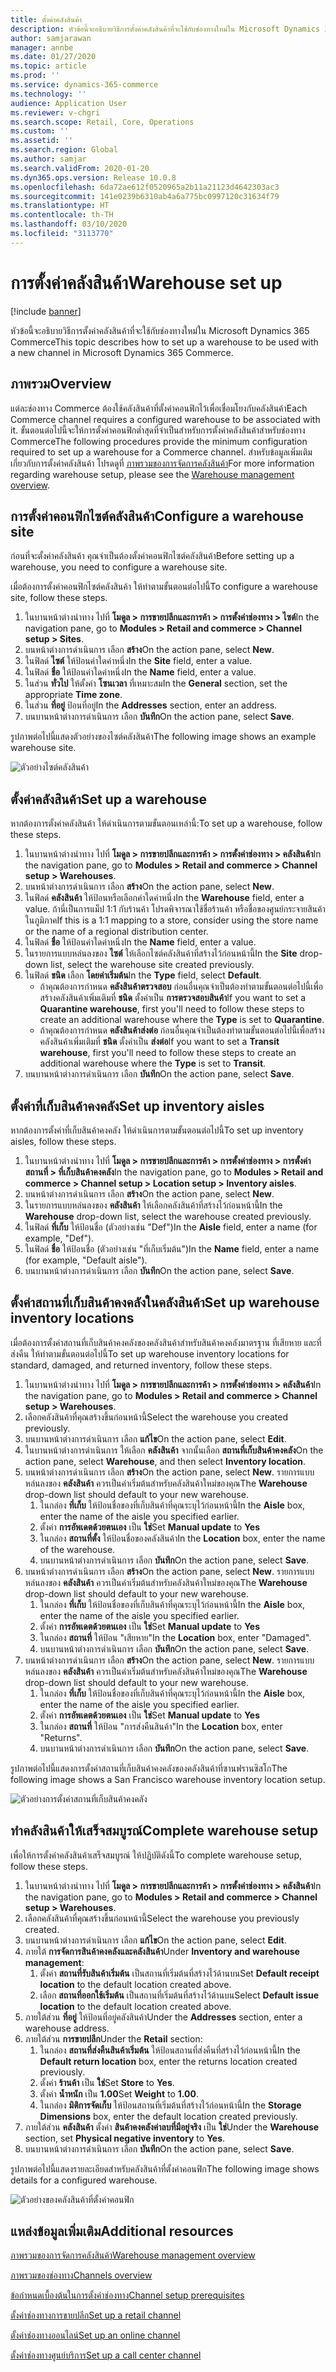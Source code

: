 ```yaml
---
title: ตั้งค่าคลังสินค้า
description: หัวข้อนี้จะอธิบายวิธีการตั้งค่าคลังสินค้าที่จะใช้กับช่องทางใหม่ใน Microsoft Dynamics 365 Commerce
author: samjarawan
manager: annbe
ms.date: 01/27/2020
ms.topic: article
ms.prod: ''
ms.service: dynamics-365-commerce
ms.technology: ''
audience: Application User
ms.reviewer: v-chgri
ms.search.scope: Retail, Core, Operations
ms.custom: ''
ms.assetid: ''
ms.search.region: Global
ms.author: samjar
ms.search.validFrom: 2020-01-20
ms.dyn365.ops.version: Release 10.0.8
ms.openlocfilehash: 6da72ae612f0520965a2b11a21123d4642303ac3
ms.sourcegitcommit: 141e0239b6310ab4a6a775bc0997120c31634f79
ms.translationtype: HT
ms.contentlocale: th-TH
ms.lasthandoff: 03/10/2020
ms.locfileid: "3113770"
---
```

# <a name="warehouse-set-up"></a><span data-ttu-id="62da2-103">การตั้งค่าคลังสินค้า</span><span class="sxs-lookup"><span data-stu-id="62da2-103">Warehouse set up</span></span>


[!include [banner](includes/banner.md)]

<span data-ttu-id="62da2-104">หัวข้อนี้จะอธิบายวิธีการตั้งค่าคลังสินค้าที่จะใช้กับช่องทางใหม่ใน Microsoft Dynamics 365 Commerce</span><span class="sxs-lookup"><span data-stu-id="62da2-104">This topic describes how to set up a warehouse to be used with a new channel in Microsoft Dynamics 365 Commerce.</span></span>

## <a name="overview"></a><span data-ttu-id="62da2-105">ภาพรวม</span><span class="sxs-lookup"><span data-stu-id="62da2-105">Overview</span></span>

<span data-ttu-id="62da2-106">แต่ละช่องทาง Commerce ต้องใช้คลังสินค้าที่ตั้งค่าคอนฟิกไว้เพื่อเชื่อมโยงกับคลังสินค้า</span><span class="sxs-lookup"><span data-stu-id="62da2-106">Each Commerce channel requires a configured warehouse to be associated with it.</span></span> <span data-ttu-id="62da2-107">ขั้นตอนต่อไปนี้จะให้การตั้งค่าคอนฟิกต่ำสุดที่จำเป็นสำหรับการตั้งค่าคลังสินค้าสำหรับช่องทาง Commerce</span><span class="sxs-lookup"><span data-stu-id="62da2-107">The following procedures provide the minimum configuration required to set up a warehouse for a Commerce channel.</span></span> <span data-ttu-id="62da2-108">สำหรับข้อมูลเพิ่มเติมเกี่ยวกับการตั้งค่าคลังสินค้า โปรดดูที่ [ภาพรวมของการจัดการคลังสินค้า](../supply-chain/warehousing/warehouse-management-overview.md?toc=/dynamics365/commerce/toc.json)</span><span class="sxs-lookup"><span data-stu-id="62da2-108">For more information regarding warehouse setup, please see the [Warehouse management overview](../supply-chain/warehousing/warehouse-management-overview.md?toc=/dynamics365/commerce/toc.json).</span></span>

## <a name="configure-a-warehouse-site"></a><span data-ttu-id="62da2-109">การตั้งค่าคอนฟิกไซต์คลังสินค้า</span><span class="sxs-lookup"><span data-stu-id="62da2-109">Configure a warehouse site</span></span>

<span data-ttu-id="62da2-110">ก่อนที่จะตั้งค่าคลังสินค้า คุณจำเป็นต้องตั้งค่าคอนฟิกไซต์คลังสินค้า</span><span class="sxs-lookup"><span data-stu-id="62da2-110">Before setting up a warehouse, you need to configure a warehouse site.</span></span>

<span data-ttu-id="62da2-111">เมื่อต้องการตั้งค่าคอนฟิกไซต์คลังสินค้า ให้ทำตามขั้นตอนต่อไปนี้</span><span class="sxs-lookup"><span data-stu-id="62da2-111">To configure a warehouse site, follow these steps.</span></span>

1. <span data-ttu-id="62da2-112">ในบานหน้าต่างนำทาง ไปที่ **โมดูล \> การขายปลีกและการค้า \> การตั้งค่าช่องทาง \> ไซต์**</span><span class="sxs-lookup"><span data-stu-id="62da2-112">In the navigation pane, go to **Modules \> Retail and commerce \> Channel setup \> Sites**.</span></span>
1. <span data-ttu-id="62da2-113">บนหน้าต่างการดำเนินการ เลือก **สร้าง**</span><span class="sxs-lookup"><span data-stu-id="62da2-113">On the action pane, select **New**.</span></span>
1. <span data-ttu-id="62da2-114">ในฟิลด์ **ไซต์** ให้ป้อนค่าใดค่าหนึ่ง</span><span class="sxs-lookup"><span data-stu-id="62da2-114">In the **Site** field, enter a value.</span></span>
1. <span data-ttu-id="62da2-115">ในฟิลด์ **ชื่อ** ให้ป้อนค่าใดค่าหนึ่ง</span><span class="sxs-lookup"><span data-stu-id="62da2-115">In the **Name** field, enter a value.</span></span>
1. <span data-ttu-id="62da2-116">ในส่วน **ทั่วไป** ให้ตั้งค่า **โซนเวลา** ที่เหมาะสม</span><span class="sxs-lookup"><span data-stu-id="62da2-116">In the **General** section, set the appropriate **Time zone**.</span></span>
1. <span data-ttu-id="62da2-117">ในส่วน **ที่อยู่** ป้อนที่อยู่</span><span class="sxs-lookup"><span data-stu-id="62da2-117">In the **Addresses** section, enter an address.</span></span>
1. <span data-ttu-id="62da2-118">บนบานหน้าต่างการดำเนินการ เลือก **บันทึก**</span><span class="sxs-lookup"><span data-stu-id="62da2-118">On the action pane, select **Save**.</span></span>

<span data-ttu-id="62da2-119">รูปภาพต่อไปนี้แสดงตัวอย่างของไซต์คลังสินค้า</span><span class="sxs-lookup"><span data-stu-id="62da2-119">The following image shows an example warehouse site.</span></span>

![ตัวอย่างไซต์คลังสินค้า](media/warehouse-site.png)

## <a name="set-up-a-warehouse"></a><span data-ttu-id="62da2-121">ตั้งค่าคลังสินค้า</span><span class="sxs-lookup"><span data-stu-id="62da2-121">Set up a warehouse</span></span>

<span data-ttu-id="62da2-122">หากต้องการตั้งค่าคลังสินค้า ให้ดำเนินการตามขั้นตอนเหล่านี้:</span><span class="sxs-lookup"><span data-stu-id="62da2-122">To set up a warehouse, follow these steps.</span></span>

1. <span data-ttu-id="62da2-123">ในบานหน้าต่างนำทาง ไปที่ **โมดูล \> การขายปลีกและการค้า \> การตั้งค่าช่องทาง \> คลังสินค้า**</span><span class="sxs-lookup"><span data-stu-id="62da2-123">In the navigation pane, go to **Modules \> Retail and commerce \> Channel setup \> Warehouses**.</span></span>
1. <span data-ttu-id="62da2-124">บนหน้าต่างการดำเนินการ เลือก **สร้าง**</span><span class="sxs-lookup"><span data-stu-id="62da2-124">On the action pane, select **New**.</span></span>
1. <span data-ttu-id="62da2-125">ในฟิลด์ **คลังสินค้า** ให้ป้อนหรือเลือกค่าใดค่าหนึ่ง</span><span class="sxs-lookup"><span data-stu-id="62da2-125">In the **Warehouse** field, enter a value.</span></span>  <span data-ttu-id="62da2-126">ถ้านี่เป็นการแม็ป 1:1 กับร้านค้า โปรดพิจารณาใช้ชื่อร้านค้า หรือชื่อของศูนย์กระจายสินค้าในภูมิภาค</span><span class="sxs-lookup"><span data-stu-id="62da2-126">If this is a 1:1 mapping to a store, consider using the store name or the name of a regional distribution center.</span></span>
1. <span data-ttu-id="62da2-127">ในฟิลด์ **ชื่อ** ให้ป้อนค่าใดค่าหนึ่ง</span><span class="sxs-lookup"><span data-stu-id="62da2-127">In the **Name** field, enter a value.</span></span>
1. <span data-ttu-id="62da2-128">ในรายการแบบหล่นลงของ **ไซต์** ให้เลือกไซต์คลังสินค้าที่สร้างไว้ก่อนหน้านี้</span><span class="sxs-lookup"><span data-stu-id="62da2-128">In the **Site** drop-down list, select the warehouse site created previously.</span></span>
1. <span data-ttu-id="62da2-129">ในฟิลด์ **ชนิด** เลือก **โดยค่าเริ่มต้น**</span><span class="sxs-lookup"><span data-stu-id="62da2-129">In the **Type** field, select **Default**.</span></span>
    - <span data-ttu-id="62da2-130">ถ้าคุณต้องการกำหนด **คลังสินค้าตรวจสอบ** ก่อนอื่นคุณจำเป็นต้องทำตามขั้นตอนต่อไปนี้เพื่อสร้างคลังสินค้าเพิ่มเติมที่ **ชนิด** ตั้งค่าเป็น **การตรวจสอบสินค้า**</span><span class="sxs-lookup"><span data-stu-id="62da2-130">If you want to set a **Quarantine warehouse**, first you'll need to follow these steps to create an additional warehouse where the **Type** is set to **Quarantine**.</span></span>
    - <span data-ttu-id="62da2-131">ถ้าคุณต้องการกำหนด **คลังสินค้าส่งต่อ** ก่อนอื่นคุณจำเป็นต้องทำตามขั้นตอนต่อไปนี้เพื่อสร้างคลังสินค้าเพิ่มเติมที่ **ชนิด** ตั้งค่าเป็น **ส่งต่อ**</span><span class="sxs-lookup"><span data-stu-id="62da2-131">If you want to set a **Transit warehouse**, first you'll need to follow these steps to create an additional warehouse where the **Type** is set to **Transit**.</span></span>
1. <span data-ttu-id="62da2-132">บนบานหน้าต่างการดำเนินการ เลือก **บันทึก**</span><span class="sxs-lookup"><span data-stu-id="62da2-132">On the action pane, select **Save**.</span></span>

## <a name="set-up-inventory-aisles"></a><span data-ttu-id="62da2-133">ตั้งค่าที่เก็บสินค้าคงคลัง</span><span class="sxs-lookup"><span data-stu-id="62da2-133">Set up inventory aisles</span></span>

<span data-ttu-id="62da2-134">หากต้องการตั้งค่าที่เก็บสินค้าคงคลัง ให้ดำเนินการตามขั้นตอนต่อไปนี้</span><span class="sxs-lookup"><span data-stu-id="62da2-134">To set up inventory aisles, follow these steps.</span></span>

1. <span data-ttu-id="62da2-135">ในบานหน้าต่างนำทาง ไปที่ **โมดูล \> การขายปลีกและการค้า \> การตั้งค่าช่องทาง \> การตั้งค่าสถานที่ \> ที่เก็บสินค้าคงคลัง**</span><span class="sxs-lookup"><span data-stu-id="62da2-135">In the navigation pane, go to **Modules \> Retail and commerce \> Channel setup \> Location setup \> Inventory aisles**.</span></span>
1. <span data-ttu-id="62da2-136">บนหน้าต่างการดำเนินการ เลือก **สร้าง**</span><span class="sxs-lookup"><span data-stu-id="62da2-136">On the action pane, select **New**.</span></span>
1. <span data-ttu-id="62da2-137">ในรายการแบบหล่นลงของ **คลังสินค้า** ให้เลือกคลังสินค้าที่สร้างไว้ก่อนหน้านี้</span><span class="sxs-lookup"><span data-stu-id="62da2-137">In the **Warehouse** drop-down list, select the warehouse created previously.</span></span>
1. <span data-ttu-id="62da2-138">ในฟิลด์ **ที่เก็บ** ให้ป้อนชื่อ (ตัวอย่างเช่น "Def")</span><span class="sxs-lookup"><span data-stu-id="62da2-138">In the **Aisle** field, enter a name (for example, "Def").</span></span>
1. <span data-ttu-id="62da2-139">ในฟิลด์ **ชื่อ** ให้ป้อนชื่อ (ตัวอย่างเช่น "ที่เก็บเริ่มต้น")</span><span class="sxs-lookup"><span data-stu-id="62da2-139">In the **Name** field, enter a name (for example, "Default aisle").</span></span>
1. <span data-ttu-id="62da2-140">บนบานหน้าต่างการดำเนินการ เลือก **บันทึก**</span><span class="sxs-lookup"><span data-stu-id="62da2-140">On the action pane, select **Save**.</span></span>

## <a name="set-up-warehouse-inventory-locations"></a><span data-ttu-id="62da2-141">ตั้งค่าสถานที่เก็บสินค้าคงคลังในคลังสินค้า</span><span class="sxs-lookup"><span data-stu-id="62da2-141">Set up warehouse inventory locations</span></span>

<span data-ttu-id="62da2-142">เมื่อต้องการตั้งค่าสถานที่เก็บสินค้าคงคลังของคลังสินค้าสำหรับสินค้าคงคลังมาตรฐาน ที่เสียหาย และที่ส่งคืน ให้ทำตามขั้นตอนต่อไปนี้</span><span class="sxs-lookup"><span data-stu-id="62da2-142">To set up warehouse inventory locations for standard, damaged, and returned inventory, follow these steps.</span></span>

1. <span data-ttu-id="62da2-143">ในบานหน้าต่างนำทาง ไปที่ **โมดูล \> การขายปลีกและการค้า \> การตั้งค่าช่องทาง \> คลังสินค้า**</span><span class="sxs-lookup"><span data-stu-id="62da2-143">In the navigation pane, go to **Modules \> Retail and commerce \> Channel setup \> Warehouses**.</span></span>
1. <span data-ttu-id="62da2-144">เลือกคลังสินค้าที่คุณสร้างขึ้นก่อนหน้านี้</span><span class="sxs-lookup"><span data-stu-id="62da2-144">Select the warehouse you created previously.</span></span>
1. <span data-ttu-id="62da2-145">บนบานหน้าต่างการดำเนินการ เลือก **แก้ไข**</span><span class="sxs-lookup"><span data-stu-id="62da2-145">On the action pane, select **Edit**.</span></span>
1. <span data-ttu-id="62da2-146">ในบานหน้าต่างการดำเนินการ ให้เลือก **คลังสินค้า** จากนั้นเลือก **สถานที่เก็บสินค้าคงคลัง**</span><span class="sxs-lookup"><span data-stu-id="62da2-146">On the action pane, select **Warehouse**, and then select **Inventory location**.</span></span>
1. <span data-ttu-id="62da2-147">บนหน้าต่างการดำเนินการ เลือก **สร้าง**</span><span class="sxs-lookup"><span data-stu-id="62da2-147">On the action pane, select **New**.</span></span> <span data-ttu-id="62da2-148">รายการแบบหล่นลงของ **คลังสินค้า** ควรเป็นค่าเริ่มต้นสำหรับคลังสินค้าใหม่ของคุณ</span><span class="sxs-lookup"><span data-stu-id="62da2-148">The **Warehouse** drop-down list should default to your new warehouse.</span></span>
    1. <span data-ttu-id="62da2-149">ในกล่อง **ที่เก็บ** ให้ป้อนชื่อของที่เก็บสินค้าที่คุณระบุไว้ก่อนหน้านี้</span><span class="sxs-lookup"><span data-stu-id="62da2-149">In the **Aisle** box, enter the name of the aisle you specified earlier.</span></span> 
    1. <span data-ttu-id="62da2-150">ตั้งค่า **การอัพเดตด้วยตนเอง** เป็น **ใช่**</span><span class="sxs-lookup"><span data-stu-id="62da2-150">Set **Manual update** to **Yes**</span></span>
    1. <span data-ttu-id="62da2-151">ในกล่อง **สถานที่ตั้ง** ให้ป้อนชื่อของคลังสินค้า</span><span class="sxs-lookup"><span data-stu-id="62da2-151">In the **Location** box, enter the name of the warehouse.</span></span>
    1. <span data-ttu-id="62da2-152">บนบานหน้าต่างการดำเนินการ เลือก **บันทึก**</span><span class="sxs-lookup"><span data-stu-id="62da2-152">On the action pane, select **Save**.</span></span>
 1. <span data-ttu-id="62da2-153">บนหน้าต่างการดำเนินการ เลือก **สร้าง**</span><span class="sxs-lookup"><span data-stu-id="62da2-153">On the action pane, select **New**.</span></span>  <span data-ttu-id="62da2-154">รายการแบบหล่นลงของ **คลังสินค้า** ควรเป็นค่าเริ่มต้นสำหรับคลังสินค้าใหม่ของคุณ</span><span class="sxs-lookup"><span data-stu-id="62da2-154">The **Warehouse** drop-down list should default to your new warehouse.</span></span>
    1. <span data-ttu-id="62da2-155">ในกล่อง **ที่เก็บ** ให้ป้อนชื่อของที่เก็บสินค้าที่คุณระบุไว้ก่อนหน้านี้</span><span class="sxs-lookup"><span data-stu-id="62da2-155">In the **Aisle** box, enter the name of the aisle you specified earlier.</span></span>  
    1. <span data-ttu-id="62da2-156">ตั้งค่า **การอัพเดตด้วยตนเอง** เป็น **ใช่**</span><span class="sxs-lookup"><span data-stu-id="62da2-156">Set **Manual update** to **Yes**</span></span>
    1. <span data-ttu-id="62da2-157">ในกล่อง **สถานที่** ให้ป้อน "เสียหาย"</span><span class="sxs-lookup"><span data-stu-id="62da2-157">In the **Location** box, enter "Damaged".</span></span>
    1. <span data-ttu-id="62da2-158">บนบานหน้าต่างการดำเนินการ เลือก **บันทึก**</span><span class="sxs-lookup"><span data-stu-id="62da2-158">On the action pane, select **Save**.</span></span>
 1. <span data-ttu-id="62da2-159">บนหน้าต่างการดำเนินการ เลือก **สร้าง**</span><span class="sxs-lookup"><span data-stu-id="62da2-159">On the action pane, select **New**.</span></span>  <span data-ttu-id="62da2-160">รายการแบบหล่นลงของ **คลังสินค้า** ควรเป็นค่าเริ่มต้นสำหรับคลังสินค้าใหม่ของคุณ</span><span class="sxs-lookup"><span data-stu-id="62da2-160">The **Warehouse** drop-down list should default to your new warehouse.</span></span>
    1. <span data-ttu-id="62da2-161">ในกล่อง **ที่เก็บ** ให้ป้อนชื่อของที่เก็บสินค้าที่คุณระบุไว้ก่อนหน้านี้</span><span class="sxs-lookup"><span data-stu-id="62da2-161">In the **Aisle** box, enter the name of the aisle you specified earlier.</span></span> 
    1. <span data-ttu-id="62da2-162">ตั้งค่า **การอัพเดตด้วยตนเอง** เป็น **ใช่**</span><span class="sxs-lookup"><span data-stu-id="62da2-162">Set **Manual update** to **Yes**</span></span>
    1. <span data-ttu-id="62da2-163">ในกล่อง **สถานที่** ให้ป้อน "การส่งคืนสินค้า"</span><span class="sxs-lookup"><span data-stu-id="62da2-163">In the **Location** box, enter "Returns".</span></span>
    1. <span data-ttu-id="62da2-164">บนบานหน้าต่างการดำเนินการ เลือก **บันทึก**</span><span class="sxs-lookup"><span data-stu-id="62da2-164">On the action pane, select **Save**.</span></span>
    
<span data-ttu-id="62da2-165">รูปภาพต่อไปนี้แสดงการตั้งค่าสถานที่เก็บสินค้าคงคลังของคลังสินค้าที่ซานฟรานซิสโก</span><span class="sxs-lookup"><span data-stu-id="62da2-165">The following image shows a San Francisco warehouse inventory location setup.</span></span>

![ตัวอย่างการตั้งค่าสถานที่เก็บสินค้าคงคลัง](media/warehouse-inventory-locations.png)
    
## <a name="complete-warehouse-setup"></a><span data-ttu-id="62da2-167">ทำคลังสินค้าให้เสร็จสมบูรณ์</span><span class="sxs-lookup"><span data-stu-id="62da2-167">Complete warehouse setup</span></span>

<span data-ttu-id="62da2-168">เพื่อให้การตั้งค่าคลังสินค้าเสร็จสมบูรณ์ ให้ปฏิบัติดังนี้</span><span class="sxs-lookup"><span data-stu-id="62da2-168">To complete warehouse setup, follow these steps.</span></span>

1. <span data-ttu-id="62da2-169">ในบานหน้าต่างนำทาง ไปที่ **โมดูล \> การขายปลีกและการค้า \> การตั้งค่าช่องทาง \> คลังสินค้า**</span><span class="sxs-lookup"><span data-stu-id="62da2-169">In the navigation pane, go to **Modules \> Retail and commerce \> Channel setup \> Warehouses**.</span></span>
1. <span data-ttu-id="62da2-170">เลือกคลังสินค้าที่คุณสร้างขึ้นก่อนหน้านี้</span><span class="sxs-lookup"><span data-stu-id="62da2-170">Select the warehouse you previously created.</span></span>
1. <span data-ttu-id="62da2-171">บนบานหน้าต่างการดำเนินการ เลือก **แก้ไข**</span><span class="sxs-lookup"><span data-stu-id="62da2-171">On the action pane, select **Edit**.</span></span>
1. <span data-ttu-id="62da2-172">ภายใต้ **การจัดการสินค้าคงคลังและคลังสินค้า**</span><span class="sxs-lookup"><span data-stu-id="62da2-172">Under **Inventory and warehouse management**:</span></span>
    1. <span data-ttu-id="62da2-173">ตั้งค่า **สถานที่รับสินค้าเริ่มต้น** เป็นสถานที่เริ่มต้นที่สร้างไว้ด้านบน</span><span class="sxs-lookup"><span data-stu-id="62da2-173">Set **Default receipt location** to the default location created above.</span></span>
    1. <span data-ttu-id="62da2-174">เลือก **สถานที่ออกใช้เริ่มต้น** เป็นสถานที่เริ่มต้นที่สร้างไว้ด้านบน</span><span class="sxs-lookup"><span data-stu-id="62da2-174">Select **Default issue location** to the default location created above.</span></span>
1. <span data-ttu-id="62da2-175">ภายใต้ส่วน **ที่อยู่** ให้ป้อนที่อยู่คลังสินค้า</span><span class="sxs-lookup"><span data-stu-id="62da2-175">Under the **Addresses** section, enter a warehouse address.</span></span>
1. <span data-ttu-id="62da2-176">ภายใต้ส่วน **การขายปลีก**</span><span class="sxs-lookup"><span data-stu-id="62da2-176">Under the **Retail** section:</span></span> 
    1. <span data-ttu-id="62da2-177">ในกล่อง **สถานที่ส่งคืนสินค้าเริ่มต้น** ให้ป้อนสถานที่ส่งคืนที่สร้างไว้ก่อนหน้านี้</span><span class="sxs-lookup"><span data-stu-id="62da2-177">In the **Default return location** box, enter the returns location created previously.</span></span>
    1. <span data-ttu-id="62da2-178">ตั้งค่า **ร้านค้า** เป็น **ใช่**</span><span class="sxs-lookup"><span data-stu-id="62da2-178">Set **Store** to **Yes**.</span></span>
    1. <span data-ttu-id="62da2-179">ตั้งค่า **น้ำหนัก** เป็น **1.00**</span><span class="sxs-lookup"><span data-stu-id="62da2-179">Set **Weight** to **1.00**.</span></span> 
    1. <span data-ttu-id="62da2-180">ในกล่อง **มิติการจัดเก็บ** ให้ป้อนสถานที่เริ่มต้นที่สร้างไว้ก่อนหน้านี้</span><span class="sxs-lookup"><span data-stu-id="62da2-180">In the **Storage Dimensions** box, enter the default location created previously.</span></span>
1. <span data-ttu-id="62da2-181">ภายใต้ส่วน **คลังสินค้า** ตั้งค่า **สินค้าคงคลังค่าลบที่มีอยู่จริง** เป็น **ใช่**</span><span class="sxs-lookup"><span data-stu-id="62da2-181">Under the **Warehouse** section, set **Physical negative inventory** to **Yes**.</span></span>
1. <span data-ttu-id="62da2-182">บนบานหน้าต่างการดำเนินการ เลือก **บันทึก**</span><span class="sxs-lookup"><span data-stu-id="62da2-182">On the action pane, select **Save**.</span></span>

<span data-ttu-id="62da2-183">รูปภาพต่อไปนี้แสดงรายละเอียดสำหรับคลังสินค้าที่ตั้งค่าคอนฟิก</span><span class="sxs-lookup"><span data-stu-id="62da2-183">The following image shows details for a configured warehouse.</span></span>

![ตัวอย่างของคลังสินค้าที่ตั้งค่าคอนฟิก](media/warehouse-sample.png)

## <a name="additional-resources"></a><span data-ttu-id="62da2-185">แหล่งข้อมูลเพิ่มเติม</span><span class="sxs-lookup"><span data-stu-id="62da2-185">Additional resources</span></span>

[<span data-ttu-id="62da2-186">ภาพรวมของการจัดการคลังสินค้า</span><span class="sxs-lookup"><span data-stu-id="62da2-186">Warehouse management overview</span></span>](../supply-chain/warehousing/warehouse-management-overview.md?toc=/dynamics365/commerce/toc.json)

[<span data-ttu-id="62da2-187">ภาพรวมของช่องทาง</span><span class="sxs-lookup"><span data-stu-id="62da2-187">Channels overview</span></span>](channels-overview.md)

[<span data-ttu-id="62da2-188">ข้อกำหนดเบื้องต้นในการตั้งค่าช่องทาง</span><span class="sxs-lookup"><span data-stu-id="62da2-188">Channel setup prerequisites</span></span>](channels-prerequisites.md)

[<span data-ttu-id="62da2-189">ตั้งค่าช่องทางการขายปลีก</span><span class="sxs-lookup"><span data-stu-id="62da2-189">Set up a retail channel</span></span>](channel-setup-retail.md)
    
[<span data-ttu-id="62da2-190">ตั้งค่าช่องทางออนไลน์</span><span class="sxs-lookup"><span data-stu-id="62da2-190">Set up an online channel</span></span>](channel-setup-online.md)

[<span data-ttu-id="62da2-191">ตั้งค่าช่องทางศูนย์บริการ</span><span class="sxs-lookup"><span data-stu-id="62da2-191">Set up a call center channel</span></span>](channel-setup-callcenter.md)





